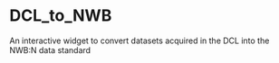 # DCL_to_NWB
An interactive widget to convert datasets acquired in the DCL into the NWB:N data standard
